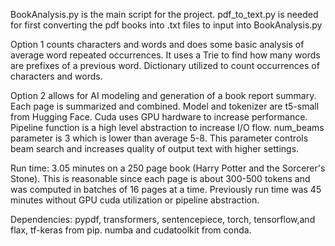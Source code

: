BookAnalysis.py is the main script for the project. 
pdf_to_text.py is needed for first converting the pdf books into .txt files to input into BookAnalysis.py

Option 1 counts characters and words and does some basic analysis of average word repeated occurrences. 
It uses a Trie to find how many words are prefixes of a previous word.
Dictionary utilized to count occurrences of characters and words.

Option 2 allows for AI modeling and generation of a book report summary. Each page is summarized and combined.
Model and tokenizer are t5-small from Hugging Face. Cuda uses GPU hardware to increase performance. 
Pipeline function is a high level abstraction to increase I/O flow. num_beams parameter is 3 which is lower than average 5-8. This parameter controls beam search and increases quality of output text with higher settings.

Run time: 3.05 minutes on a 250 page book (Harry Potter and the Sorcerer's Stone). This is reasonable since each page is about 300-500 tokens and was computed in batches of 16 pages at a time. Previously run time was 45 minutes without GPU cuda utilization or pipeline abstraction.


Dependencies: pypdf, transformers, sentencepiece, torch, tensorflow,and flax, tf-keras from pip. numba and cudatoolkit from conda.
